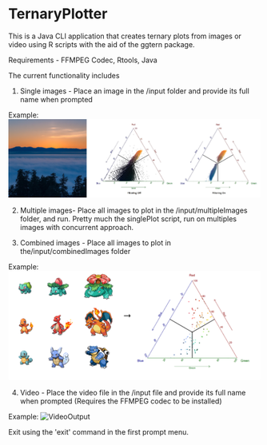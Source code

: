 # TernaryPlotter

This is a Java CLI application that creates ternary plots from images or video using R scripts with the aid of the ggtern package.

Requirements - FFMPEG Codec, Rtools, Java

The current functionality includes
1) Single images - Place an image in the /input folder and provide its full name when prompted

  Example: ![SingleImageOutput](https://github.com/neelimnovo/TernaryPlotter/blob/master/examples/SingleImageOutput.jpg)

2) Multiple images- Place all images to plot in the /input/multipleImages folder, and run.
Pretty much the singlePlot script, run on multiples images with concurrent approach.

3) Combined images - Place all images to plot in the/input/combinedImages folder

  Example: ![CombinedImageOutput](https://github.com/neelimnovo/TernaryPlotter/blob/master/examples/CombinedOutput.png)

4) Video - Place the video file in the /input file and provide its full name when prompted (Requires the FFMPEG codec to be installed)

  Example: ![VideoOutput](https://github.com/neelimnovo/TernaryPlotter/blob/master/examples/VideoOutput.gif)

Exit using the 'exit' command in the first prompt menu.
